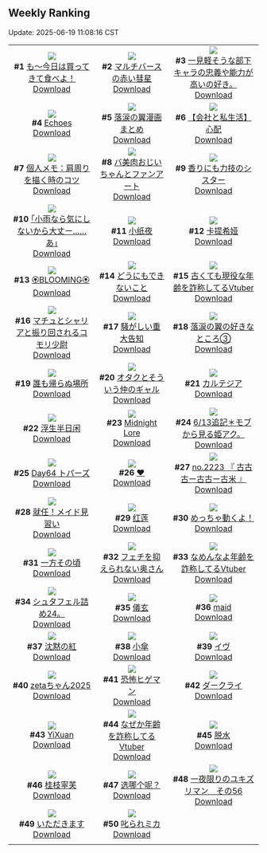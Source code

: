 ## Weekly Ranking
Update: 2025-06-19 11:08:16 CST

|      |      |      |
| :----: | :----: | :----: |
| ![](https://i.pixiv.re/c/240x480/img-master/img/2025/06/13/07/30/03/131495917_p0_master1200.jpg)<br>**#1** [も～今日は買ってきて食べよ！](https://www.pixiv.net/artworks/131495917)<br>[Download](https://i.pixiv.re/img-original/img/2025/06/13/07/30/03/131495917_p0.jpg) | ![](https://i.pixiv.re/c/240x480/img-master/img/2025/06/12/00/18/10/131452265_p0_master1200.jpg)<br>**#2** [マルチバースの赤い彗星](https://www.pixiv.net/artworks/131452265)<br>[Download](https://i.pixiv.re/img-original/img/2025/06/12/00/18/10/131452265_p0.jpg) | ![](https://i.pixiv.re/c/240x480/img-master/img/2025/06/12/08/51/58/131436636_p0_master1200.jpg)<br>**#3** [一見軽そうな部下キャラの忠義や能力が高いの好き。](https://www.pixiv.net/artworks/131436636)<br>[Download](https://i.pixiv.re/img-original/img/2025/06/12/08/51/58/131436636_p0.jpg) |
| ![](https://i.pixiv.re/c/240x480/img-master/img/2025/06/11/12/29/21/131429689_p0_master1200.jpg)<br>**#4** [Echoes](https://www.pixiv.net/artworks/131429689)<br>[Download](https://i.pixiv.re/img-original/img/2025/06/11/12/29/21/131429689_p0.jpg) | ![](https://i.pixiv.re/c/240x480/img-master/img/2025/06/13/00/05/29/131487261_p0_master1200.jpg)<br>**#5** [落涙の翼漫画まとめ](https://www.pixiv.net/artworks/131487261)<br>[Download](https://i.pixiv.re/img-original/img/2025/06/13/00/05/29/131487261_p0.jpg) | ![](https://i.pixiv.re/c/240x480/img-master/img/2025/06/13/12/00/15/131500306_p0_master1200.jpg)<br>**#6** [【会社と私生活】心配](https://www.pixiv.net/artworks/131500306)<br>[Download](https://i.pixiv.re/img-original/img/2025/06/13/12/00/15/131500306_p0.jpg) |
| ![](https://i.pixiv.re/c/240x480/img-master/img/2025/06/12/06/00/08/131459108_p0_master1200.jpg)<br>**#7** [個人メモ：肩周りを描く時のコツ](https://www.pixiv.net/artworks/131459108)<br>[Download](https://i.pixiv.re/img-original/img/2025/06/12/06/00/08/131459108_p0.jpg) | ![](https://i.pixiv.re/c/240x480/img-master/img/2025/06/12/00/22/06/131452419_p0_master1200.jpg)<br>**#8** [バ美肉おじいちゃんとファンアート](https://www.pixiv.net/artworks/131452419)<br>[Download](https://i.pixiv.re/img-original/img/2025/06/12/00/22/06/131452419_p0.jpg) | ![](https://i.pixiv.re/c/240x480/img-master/img/2025/06/12/19/12/16/131474700_p0_master1200.jpg)<br>**#9** [香りにも力技のシスター](https://www.pixiv.net/artworks/131474700)<br>[Download](https://i.pixiv.re/img-original/img/2025/06/12/19/12/16/131474700_p0.jpg) |
| ![](https://i.pixiv.re/c/240x480/img-master/img/2025/06/11/00/26/54/131416634_p0_master1200.jpg)<br>**#10** [｢小雨なら気にしないから大丈ー……あ｣](https://www.pixiv.net/artworks/131416634)<br>[Download](https://i.pixiv.re/img-original/img/2025/06/11/00/26/54/131416634_p0.jpg) | ![](https://i.pixiv.re/c/240x480/img-master/img/2025/06/12/16/24/53/131469928_p0_master1200.jpg)<br>**#11** [小纸夜](https://www.pixiv.net/artworks/131469928)<br>[Download](https://i.pixiv.re/img-original/img/2025/06/12/16/24/53/131469928_p0.jpg) | ![](https://i.pixiv.re/c/240x480/img-master/img/2025/06/12/14/33/17/131467854_p0_master1200.jpg)<br>**#12** [卡提希娅](https://www.pixiv.net/artworks/131467854)<br>[Download](https://i.pixiv.re/img-original/img/2025/06/12/14/33/17/131467854_p0.jpg) |
| ![](https://i.pixiv.re/c/240x480/img-master/img/2025/06/12/17/20/20/131471002_p0_master1200.jpg)<br>**#13** [🏵️BLOOMING🏵️](https://www.pixiv.net/artworks/131471002)<br>[Download](https://i.pixiv.re/img-original/img/2025/06/12/17/20/20/131471002_p0.jpg) | ![](https://i.pixiv.re/c/240x480/img-master/img/2025/06/13/19/25/57/131510807_p0_master1200.jpg)<br>**#14** [どうにもできないこと](https://www.pixiv.net/artworks/131510807)<br>[Download](https://i.pixiv.re/img-original/img/2025/06/13/19/25/57/131510807_p0.jpg) | ![](https://i.pixiv.re/c/240x480/img-master/img/2025/06/12/21/26/28/131479946_p0_master1200.jpg)<br>**#15** [古くても現役な年齢を詐称してるVtuber](https://www.pixiv.net/artworks/131479946)<br>[Download](https://i.pixiv.re/img-original/img/2025/06/12/21/26/28/131479946_p0.png) |
| ![](https://i.pixiv.re/c/240x480/img-master/img/2025/06/12/00/00/16/131451126_p0_master1200.jpg)<br>**#16** [マチュとシャリアと振り回されるコモリ少尉](https://www.pixiv.net/artworks/131451126)<br>[Download](https://i.pixiv.re/img-original/img/2025/06/12/00/00/16/131451126_p0.png) | ![](https://i.pixiv.re/c/240x480/img-master/img/2025/06/13/12/15/27/131500728_p0_master1200.jpg)<br>**#17** [騒がしい重大告知](https://www.pixiv.net/artworks/131500728)<br>[Download](https://i.pixiv.re/img-original/img/2025/06/13/12/15/27/131500728_p0.png) | ![](https://i.pixiv.re/c/240x480/img-master/img/2025/06/11/18/24/05/131437184_p0_master1200.jpg)<br>**#18** [落涙の翼の好きなところ③](https://www.pixiv.net/artworks/131437184)<br>[Download](https://i.pixiv.re/img-original/img/2025/06/11/18/24/05/131437184_p0.jpg) |
| ![](https://i.pixiv.re/c/240x480/img-master/img/2025/06/13/07/23/37/131495826_p0_master1200.jpg)<br>**#19** [誰も帰らぬ場所](https://www.pixiv.net/artworks/131495826)<br>[Download](https://i.pixiv.re/img-original/img/2025/06/13/07/23/37/131495826_p0.png) | ![](https://i.pixiv.re/c/240x480/img-master/img/2025/06/11/00/00/11/131415122_p0_master1200.jpg)<br>**#20** [オタクとそういう仲のギャル](https://www.pixiv.net/artworks/131415122)<br>[Download](https://i.pixiv.re/img-original/img/2025/06/11/00/00/11/131415122_p0.jpg) | ![](https://i.pixiv.re/c/240x480/img-master/img/2025/06/12/13/01/40/131466282_p0_master1200.jpg)<br>**#21** [カルテジア](https://www.pixiv.net/artworks/131466282)<br>[Download](https://i.pixiv.re/img-original/img/2025/06/12/13/01/40/131466282_p0.png) |
| ![](https://i.pixiv.re/c/240x480/img-master/img/2025/06/12/13/03/52/131466322_p0_master1200.jpg)<br>**#22** [浮生半日闲](https://www.pixiv.net/artworks/131466322)<br>[Download](https://i.pixiv.re/img-original/img/2025/06/12/13/03/52/131466322_p0.jpg) | ![](https://i.pixiv.re/c/240x480/img-master/img/2025/06/13/00/00/15/131486685_p0_master1200.jpg)<br>**#23** [Midnight Lore](https://www.pixiv.net/artworks/131486685)<br>[Download](https://i.pixiv.re/img-original/img/2025/06/13/00/00/15/131486685_p0.jpg) | ![](https://i.pixiv.re/c/240x480/img-master/img/2025/06/13/17/45/02/131425471_p0_master1200.jpg)<br>**#24** [6/13追記＊モブから見る姫アク。](https://www.pixiv.net/artworks/131425471)<br>[Download](https://i.pixiv.re/img-original/img/2025/06/13/17/45/02/131425471_p0.jpg) |
| ![](https://i.pixiv.re/c/240x480/img-master/img/2025/06/12/00/00/12/131451090_p0_master1200.jpg)<br>**#25** [Day64 トパーズ](https://www.pixiv.net/artworks/131451090)<br>[Download](https://i.pixiv.re/img-original/img/2025/06/12/00/00/12/131451090_p0.jpg) | ![](https://i.pixiv.re/c/240x480/img-master/img/2025/06/12/20/53/59/131478406_p0_master1200.jpg)<br>**#26** [❤](https://www.pixiv.net/artworks/131478406)<br>[Download](https://i.pixiv.re/img-original/img/2025/06/12/20/53/59/131478406_p0.jpg) | ![](https://i.pixiv.re/c/240x480/img-master/img/2025/06/13/22/38/40/131519096_p0_master1200.jpg)<br>**#27** [no.2223 『 古古古ー古古ー古米 』](https://www.pixiv.net/artworks/131519096)<br>[Download](https://i.pixiv.re/img-original/img/2025/06/13/22/38/40/131519096_p0.jpg) |
| ![](https://i.pixiv.re/c/240x480/img-master/img/2025/06/11/12/04/49/131429204_p0_master1200.jpg)<br>**#28** [就任！メイド見習い](https://www.pixiv.net/artworks/131429204)<br>[Download](https://i.pixiv.re/img-original/img/2025/06/11/12/04/49/131429204_p0.jpg) | ![](https://i.pixiv.re/c/240x480/img-master/img/2025/06/11/20/57/41/131442855_p0_master1200.jpg)<br>**#29** [红莲](https://www.pixiv.net/artworks/131442855)<br>[Download](https://i.pixiv.re/img-original/img/2025/06/11/20/57/41/131442855_p0.jpg) | ![](https://i.pixiv.re/c/240x480/img-master/img/2025/06/12/16/12/00/131469680_p0_master1200.jpg)<br>**#30** [めっちゃ動くよ！](https://www.pixiv.net/artworks/131469680)<br>[Download](https://i.pixiv.re/img-original/img/2025/06/12/16/12/00/131469680_p0.png) |
| ![](https://i.pixiv.re/c/240x480/img-master/img/2025/06/12/17/53/57/131472017_p0_master1200.jpg)<br>**#31** [一方その頃](https://www.pixiv.net/artworks/131472017)<br>[Download](https://i.pixiv.re/img-original/img/2025/06/12/17/53/57/131472017_p0.png) | ![](https://i.pixiv.re/c/240x480/img-master/img/2025/06/12/00/00/32/131451217_p0_master1200.jpg)<br>**#32** [フェチを抑えられない奥さん](https://www.pixiv.net/artworks/131451217)<br>[Download](https://i.pixiv.re/img-original/img/2025/06/12/00/00/32/131451217_p0.jpg) | ![](https://i.pixiv.re/c/240x480/img-master/img/2025/06/11/21/09/49/131443570_p0_master1200.jpg)<br>**#33** [なめんなよ年齢を詐称してるVtuber](https://www.pixiv.net/artworks/131443570)<br>[Download](https://i.pixiv.re/img-original/img/2025/06/11/21/09/49/131443570_p0.png) |
| ![](https://i.pixiv.re/c/240x480/img-master/img/2025/06/11/02/18/26/131420019_p0_master1200.jpg)<br>**#34** [シュタフェル詰め24。](https://www.pixiv.net/artworks/131420019)<br>[Download](https://i.pixiv.re/img-original/img/2025/06/11/02/18/26/131420019_p0.jpg) | ![](https://i.pixiv.re/c/240x480/img-master/img/2025/06/12/00/30/05/131452765_p0_master1200.jpg)<br>**#35** [儀玄](https://www.pixiv.net/artworks/131452765)<br>[Download](https://i.pixiv.re/img-original/img/2025/06/12/00/30/05/131452765_p0.jpg) | ![](https://i.pixiv.re/c/240x480/img-master/img/2025/06/12/02/19/49/131456024_p0_master1200.jpg)<br>**#36** [maid](https://www.pixiv.net/artworks/131456024)<br>[Download](https://i.pixiv.re/img-original/img/2025/06/12/02/19/49/131456024_p0.png) |
| ![](https://i.pixiv.re/c/240x480/img-master/img/2025/06/11/21/35/22/131444605_p0_master1200.jpg)<br>**#37** [沈黙の紅](https://www.pixiv.net/artworks/131444605)<br>[Download](https://i.pixiv.re/img-original/img/2025/06/11/21/35/22/131444605_p0.jpg) | ![](https://i.pixiv.re/c/240x480/img-master/img/2025/06/12/20/48/10/131478189_p0_master1200.jpg)<br>**#38** [小傘](https://www.pixiv.net/artworks/131478189)<br>[Download](https://i.pixiv.re/img-original/img/2025/06/12/20/48/10/131478189_p0.jpg) | ![](https://i.pixiv.re/c/240x480/img-master/img/2025/06/12/14/46/34/131468061_p0_master1200.jpg)<br>**#39** [イヴ](https://www.pixiv.net/artworks/131468061)<br>[Download](https://i.pixiv.re/img-original/img/2025/06/12/14/46/34/131468061_p0.jpg) |
| ![](https://i.pixiv.re/c/240x480/img-master/img/2025/06/13/00/00/18/131486709_p0_master1200.jpg)<br>**#40** [zetaちゃん2025](https://www.pixiv.net/artworks/131486709)<br>[Download](https://i.pixiv.re/img-original/img/2025/06/13/00/00/18/131486709_p0.png) | ![](https://i.pixiv.re/c/240x480/img-master/img/2025/06/12/01/08/20/131454199_p0_master1200.jpg)<br>**#41** [恐怖ヒゲマン](https://www.pixiv.net/artworks/131454199)<br>[Download](https://i.pixiv.re/img-original/img/2025/06/12/01/08/20/131454199_p0.png) | ![](https://i.pixiv.re/c/240x480/img-master/img/2025/06/12/00/47/29/131453443_p0_master1200.jpg)<br>**#42** [ダークライ](https://www.pixiv.net/artworks/131453443)<br>[Download](https://i.pixiv.re/img-original/img/2025/06/12/00/47/29/131453443_p0.jpg) |
| ![](https://i.pixiv.re/c/240x480/img-master/img/2025/06/12/20/13/51/131476916_p0_master1200.jpg)<br>**#43** [YiXuan](https://www.pixiv.net/artworks/131476916)<br>[Download](https://i.pixiv.re/img-original/img/2025/06/12/20/13/51/131476916_p0.png) | ![](https://i.pixiv.re/c/240x480/img-master/img/2025/06/13/21/11/48/131515264_p0_master1200.jpg)<br>**#44** [なぜか年齢を詐称してるVtuber](https://www.pixiv.net/artworks/131515264)<br>[Download](https://i.pixiv.re/img-original/img/2025/06/13/21/11/48/131515264_p0.jpg) | ![](https://i.pixiv.re/c/240x480/img-master/img/2025/06/11/18/11/01/131436827_p0_master1200.jpg)<br>**#45** [脱水](https://www.pixiv.net/artworks/131436827)<br>[Download](https://i.pixiv.re/img-original/img/2025/06/11/18/11/01/131436827_p0.jpg) |
| ![](https://i.pixiv.re/c/240x480/img-master/img/2025/06/12/13/57/28/131467173_p0_master1200.jpg)<br>**#46** [桂枝寧芙](https://www.pixiv.net/artworks/131467173)<br>[Download](https://i.pixiv.re/img-original/img/2025/06/12/13/57/28/131467173_p0.png) | ![](https://i.pixiv.re/c/240x480/img-master/img/2025/06/12/01/32/39/131454909_p0_master1200.jpg)<br>**#47** [选哪个呢？](https://www.pixiv.net/artworks/131454909)<br>[Download](https://i.pixiv.re/img-original/img/2025/06/12/01/32/39/131454909_p0.jpg) | ![](https://i.pixiv.re/c/240x480/img-master/img/2025/06/12/23/28/55/131485297_p0_master1200.jpg)<br>**#48** [一夜限りのユキズリマン　その56](https://www.pixiv.net/artworks/131485297)<br>[Download](https://i.pixiv.re/img-original/img/2025/06/12/23/28/55/131485297_p0.png) |
| ![](https://i.pixiv.re/c/240x480/img-master/img/2025/06/11/07/00/03/131424158_p0_master1200.jpg)<br>**#49** [いただきます](https://www.pixiv.net/artworks/131424158)<br>[Download](https://i.pixiv.re/img-original/img/2025/06/11/07/00/03/131424158_p0.png) | ![](https://i.pixiv.re/c/240x480/img-master/img/2025/06/11/22/00/06/131445659_p0_master1200.jpg)<br>**#50** [叱られミカ](https://www.pixiv.net/artworks/131445659)<br>[Download](https://i.pixiv.re/img-original/img/2025/06/11/22/00/06/131445659_p0.png) |
|      |
